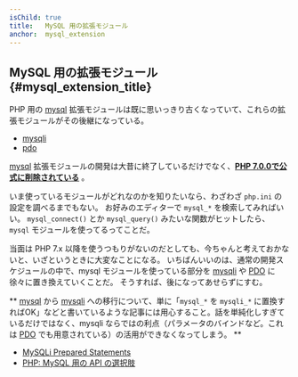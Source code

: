 ```yaml
---
isChild: true
title:   MySQL 用の拡張モジュール
anchor:  mysql_extension
---
```


## MySQL 用の拡張モジュール {#mysql_extension_title}

PHP 用の [mysql] 拡張モジュールは既に思いっきり古くなっていて、これらの拡張モジュールがその後継になっている。

- [mysqli]
- [pdo]

[mysql] 拡張モジュールの開発は大昔に終了しているだけでなく、**[PHP 7.0.0で公式に削除されている][mysql_removed]** 。

いま使っているモジュールがどれなのかを知りたいなら、わざわざ `php.ini` の設定を調べるまでもない。
お好みのエディターで `mysql_*` を検索してみればいい。
`mysql_connect()` とか `mysql_query()` みたいな関数がヒットしたら、 `mysql` モジュールを使ってるってことだ。

当面は PHP 7.x 以降を使うつもりがないのだとしても、今ちゃんと考えておかないと、いざというときに大変なことになる。
いちばんいいのは、通常の開発スケジュールの中で、mysql モジュールを使っている部分を
[mysqli] や [PDO] に徐々に置き換えていくことだ。
そうすれば、後になってあせらずにすむ。

** [mysql] から [mysqli] への移行について、単に「`mysql_*` を `mysqli_*` に置換すればOK」などと書いているような記事には用心すること。話を単純化しすぎているだけではなく、mysqli ならではの利点（パラメータのバインドなど。これは [PDO][pdo] でも用意されている）の活用ができなくなってしまう。 **

* [MySQLi Prepared Statements][mysqli_prepared_statements]
* [PHP: MySQL 用の API の選択肢][mysql_api]

[mysql]: https://www.php.net/mysqli
[mysql_removed]: https://www.php.net/manual/migration70.removed-exts-sapis.php
[mysqli]: https://www.php.net/mysqli
[pdo]: https://www.php.net/pdo
[mysql_api]: https://www.php.net/mysqlinfo.api.choosing
[mysqli_prepared_statements]: https://websitebeaver.com/prepared-statements-in-php-mysqli-to-prevent-sql-injection
